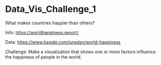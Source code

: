 # Data_Vis_Challenge_1

What makes countries happier than others?

Info: https://worldhappiness.report/

Data: https://www.kaggle.com/unsdsn/world-happiness

Challenge: Make a visualization that shows one or more factors influence the happiness of people in the world.
